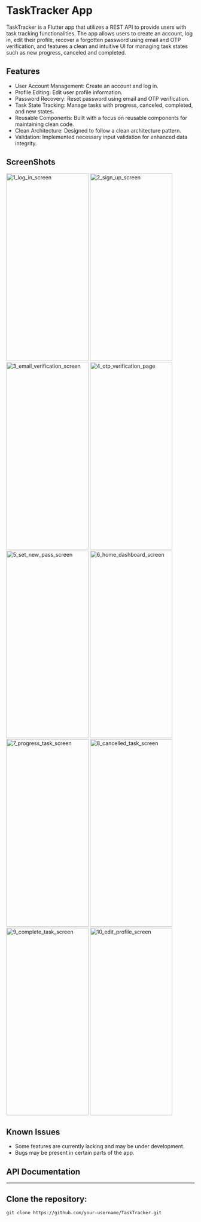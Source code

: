 # TaskTracker App

TaskTracker is a Flutter app that utilizes a REST API to provide users with task tracking functionalities. The app allows users to create an account, log in, edit their profile, recover a forgotten password using email and OTP verification, and features a clean and intuitive UI for managing task states such as new progress, canceled and completed.

## Features

- User Account Management: Create an account and log in.
- Profile Editing: Edit user profile information.
- Password Recovery: Reset password using email and OTP verification.
- Task State Tracking: Manage tasks with progress, canceled, completed, and new states.
- Reusable Components: Built with a focus on reusable components for maintaining clean code.
- Clean Architecture: Designed to follow a clean architecture pattern.
- Validation: Implemented necessary input validation for enhanced data integrity.

## ScreenShots

<img src="https://github.com/musfique113/TaskTracker/assets/53111065/cc1e773b-57ae-46c2-a68c-545b59900c4c.png" alt="1_log_in_screen" height="500" width="220">
<img src="https://github.com/musfique113/TaskTracker/assets/53111065/7f0a4e12-3e39-46ee-b8fb-7b87f1e40261.png" alt="2_sign_up_screen" height="500" width="220">
<img src="https://github.com/musfique113/TaskTracker/assets/53111065/8696ddcd-8110-498b-b2fb-b69c0498ffe9.png" alt="3_email_verification_screen" height="500" width="220">
<img src="https://github.com/musfique113/TaskTracker/assets/53111065/336767e3-823d-4194-a978-c576f35a91b4.png" alt="4_otp_verification_page" height="500" width="220">
<img src="https://github.com/musfique113/TaskTracker/assets/53111065/5ae37762-275b-40cb-ad79-d58e9625e65b.png" alt="5_set_new_pass_screen" height="500" width="220">
<img src="https://github.com/musfique113/TaskTracker/assets/53111065/4e5f6469-0e96-44e6-b62b-6e6198b761e2.png" alt="6_home_dashboard_screen" height="500" width="220">
<img src="https://github.com/musfique113/TaskTracker/assets/53111065/91d6816c-f050-4390-a151-d1f5b0ffafb2.png" alt="7_progress_task_screen" height="500" width="220">
<img src="https://github.com/musfique113/TaskTracker/assets/53111065/5982c7cc-893d-490a-9d43-6ee69f09d107.png" alt="8_cancelled_task_screen" height="500" width="220">
<img src="https://github.com/musfique113/TaskTracker/assets/53111065/cdd052dd-f3e0-45bf-87fe-3fdf8a30c24c.png" alt="9_complete_task_screen" height="500" width="220">
<img src="https://github.com/musfique113/TaskTracker/assets/53111065/9bb8fef0-776e-44ad-9d2e-88dd88c40dd2.png" alt="10_edit_profile_screen" height="500" width="220">


## Known Issues

- Some features are currently lacking and may be under development.
- Bugs may be present in certain parts of the app.

## API Documentation



---

## Clone the repository:
`git clone https://github.com/your-username/TaskTracker.git`